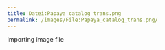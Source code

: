 ```yaml
---
title: Datei:Papaya catalog trans.png
permalink: /images/File:Papaya_catalog_trans.png/
---
```


Importing image file